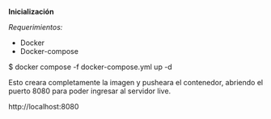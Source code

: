 **Inicialización**

*Requerimientos:*
 
- Docker
- Docker-compose

$ docker compose -f docker-compose.yml up -d

Esto creara completamente la imagen y pusheara el contenedor, abriendo el puerto 8080 para poder ingresar al servidor live.

http://localhost:8080